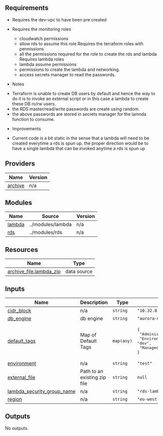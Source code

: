 <!-- BEGIN_TF_DOCS -->
## Requirements

- Requires the dev-vpc to have been pre created
- Requires the monitoring roles
   * cloudwatch permissions
   * allow rds to assume this role
Requires the terraform roles with permissions
   * all the permissions required for the role to create the rds and lambda
Requires lambda roles
   * lambda assume permissions
   * permissions to create the lambda and networking.
   * access secrets manager to read the passwords.


- Notes
* Terraform is unable to create DB users by default and hence the way to do it is to invoke an external script or in this case a lambda to create these DB ro/rw users.
* the RDS  master/read/write passwords are create using random.
* the above passwords are stored in secrets manager for the lamnda function to consume.


- Improvements
 * Current code is a bit static in the sense that a lambda will need to be created everytime a rds is spun up. the proper direction would be to have a single lambda that can be invoked anytime a rds is spun up
 
## Providers

| Name | Version |
|------|---------|
| <a name="provider_archive"></a> [archive](#provider\_archive) | n/a |

## Modules

| Name | Source | Version |
|------|--------|---------|
| <a name="module_lambda"></a> [lambda](#module\_lambda) | ../modules/lambda | n/a |
| <a name="module_rds"></a> [rds](#module\_rds) | ../modules/rds | n/a |

## Resources

| Name | Type |
|------|------|
| [archive_file.lambda_zip](https://registry.terraform.io/providers/hashicorp/archive/latest/docs/data-sources/file) | data source |

## Inputs

| Name | Description | Type | Default | Required |
|------|-------------|------|---------|:--------:|
| <a name="input_cidr_block"></a> [cidr\_block](#input\_cidr\_block) | n/a | `string` | `"10.32.0.0/20"` | no |
| <a name="input_db_engine"></a> [db\_engine](#input\_db\_engine) | db engine | `string` | `"aurora-mysql"` | no |
| <a name="input_default_tags"></a> [default\_tags](#input\_default\_tags) | Map of Default Tags | `map(any)` | <pre>{<br/>  "Administrator": "Nihal Castelino",<br/>  "Environment": "dev",<br/>  "ManagedByTerraform": "True"<br/>}</pre> | no |
| <a name="input_environment"></a> [environment](#input\_environment) | n/a | `string` | `"test"` | no |
| <a name="input_external_file"></a> [external\_file](#input\_external\_file) | Path to an existing zip file | `string` | `null` | no |
| <a name="input_lambda_security_group_name"></a> [lambda\_security\_group\_name](#input\_lambda\_security\_group\_name) | n/a | `string` | `"rds-lambda-sg"` | no |
| <a name="input_region"></a> [region](#input\_region) | n/a | `string` | `"eu-west-2"` | no |

## Outputs

No outputs.
<!-- END_TF_DOCS -->